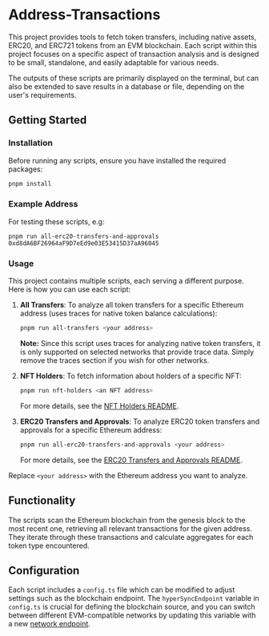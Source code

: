 # Address-Transactions

This project provides tools to fetch token transfers, including native assets, ERC20, and ERC721 tokens from an EVM blockchain. Each script within this project focuses on a specific aspect of transaction analysis and is designed to be small, standalone, and easily adaptable for various needs.

The outputs of these scripts are primarily displayed on the terminal, but can also be extended to save results in a database or file, depending on the user's requirements.

## Getting Started

### Installation

Before running any scripts, ensure you have installed the required packages:

```sh
pnpm install
```

### Example Address

For testing these scripts, e.g:

```
pnpm run all-erc20-transfers-and-approvals 0xd8dA6BF26964aF9D7eEd9e03E53415D37aA96045
```

### Usage

This project contains multiple scripts, each serving a different purpose. Here is how you can use each script:

1. **All Transfers**:
   To analyze all token transfers for a specific Ethereum address (uses traces for native token balance calculations):

   ```sh
   pnpm run all-transfers <your address>
   ```

   **Note:** Since this script uses traces for analyzing native token transfers, it is only supported on selected networks that provide trace data. Simply remove the traces section if you wish for other networks.

2. **NFT Holders**:
   To fetch information about holders of a specific NFT:

   ```sh
   pnpm run nft-holders <an NFT address>
   ```

   For more details, see the [NFT Holders README](./src/nft-holders/README.md).

3. **ERC20 Transfers and Approvals**:
   To analyze ERC20 token transfers and approvals for a specific Ethereum address:

   ```sh
   pnpm run all-erc20-transfers-and-approvals <your address>
   ```

   For more details, see the [ERC20 Transfers and Approvals README](./src/all-erc20-transfers-and-approvals/README.md).

Replace `<your address>` with the Ethereum address you want to analyze.

## Functionality

The scripts scan the Ethereum blockchain from the genesis block to the most recent one, retrieving all relevant transactions for the given address. They iterate through these transactions and calculate aggregates for each token type encountered.

## Configuration

Each script includes a `config.ts` file which can be modified to adjust settings such as the blockchain endpoint. The `hyperSyncEndpoint` variable in `config.ts` is crucial for defining the blockchain source, and you can switch between different EVM-compatible networks by updating this variable with a new [network endpoint](https://docs.envio.dev/docs/HyperSync/hypersync-supported-networks).
